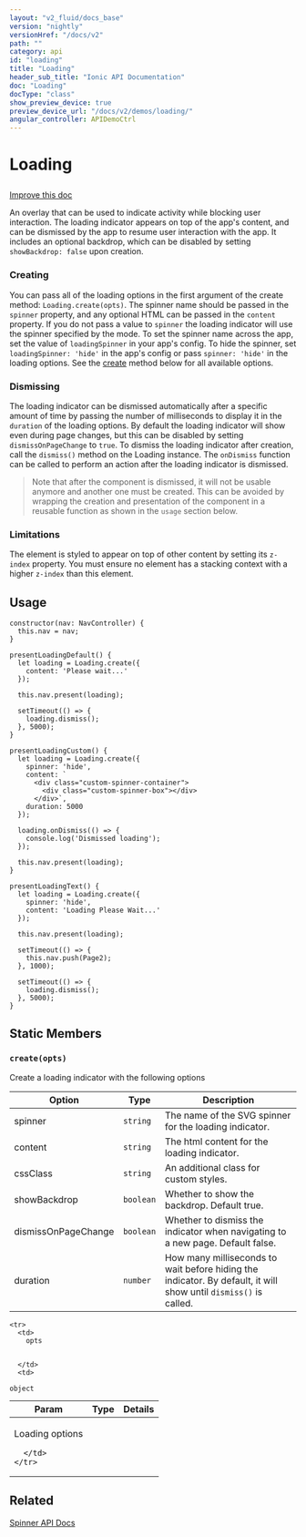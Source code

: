 ```yaml
---
layout: "v2_fluid/docs_base"
version: "nightly"
versionHref: "/docs/v2"
path: ""
category: api
id: "loading"
title: "Loading"
header_sub_title: "Ionic API Documentation"
doc: "Loading"
docType: "class"
show_preview_device: true
preview_device_url: "/docs/v2/demos/loading/"
angular_controller: APIDemoCtrl 
---
```










<h1 class="api-title">
<a class="anchor" name="loading" href="#loading"></a>

Loading





</h1>

<a class="improve-v2-docs" href="http://github.com/driftyco/ionic/edit/2.0//src/components/loading/loading.ts#L7">
Improve this doc
</a>






<p>An overlay that can be used to indicate activity while blocking user
interaction. The loading indicator appears on top of the app&#39;s content,
and can be dismissed by the app to resume user interaction with
the app. It includes an optional backdrop, which can be disabled
by setting <code>showBackdrop: false</code> upon creation.</p>
<h3 id="creating">Creating</h3>
<p>You can pass all of the loading options in the first argument of
the create method: <code>Loading.create(opts)</code>. The spinner name should be
passed in the <code>spinner</code> property, and any optional HTML can be passed
in the <code>content</code> property. If you do not pass a value to <code>spinner</code>
the loading indicator will use the spinner specified by the mode. To
set the spinner name across the app, set the value of <code>loadingSpinner</code>
in your app&#39;s config. To hide the spinner, set <code>loadingSpinner: &#39;hide&#39;</code>
in the app&#39;s config or pass <code>spinner: &#39;hide&#39;</code> in the loading
options. See the <a href="#create">create</a> method below for all available options.</p>
<h3 id="dismissing">Dismissing</h3>
<p>The loading indicator can be dismissed automatically after a specific
amount of time by passing the number of milliseconds to display it in
the <code>duration</code> of the loading options. By default the loading indicator
will show even during page changes, but this can be disabled by setting
<code>dismissOnPageChange</code> to <code>true</code>. To dismiss the loading indicator after
creation, call the <code>dismiss()</code> method on the Loading instance. The
<code>onDismiss</code> function can be called to perform an action after the loading
indicator is dismissed.</p>
<blockquote>
<p>Note that after the component is dismissed, it will not be usable anymore
and another one must be created. This can be avoided by wrapping the
creation and presentation of the component in a reusable function as shown
in the <code>usage</code> section below.</p>
</blockquote>
<h3 id="limitations">Limitations</h3>
<p>The element is styled to appear on top of other content by setting its
<code>z-index</code> property. You must ensure no element has a stacking context with
a higher <code>z-index</code> than this element.</p>





<!-- @usage tag -->

<h2><a class="anchor" name="usage" href="#usage"></a>Usage</h2>

<pre><code class="lang-ts">constructor(nav: NavController) {
  this.nav = nav;
}

presentLoadingDefault() {
  let loading = Loading.create({
    content: &#39;Please wait...&#39;
  });

  this.nav.present(loading);

  setTimeout(() =&gt; {
    loading.dismiss();
  }, 5000);
}

presentLoadingCustom() {
  let loading = Loading.create({
    spinner: &#39;hide&#39;,
    content: `
      &lt;div class=&quot;custom-spinner-container&quot;&gt;
        &lt;div class=&quot;custom-spinner-box&quot;&gt;&lt;/div&gt;
      &lt;/div&gt;`,
    duration: 5000
  });

  loading.onDismiss(() =&gt; {
    console.log(&#39;Dismissed loading&#39;);
  });

  this.nav.present(loading);
}

presentLoadingText() {
  let loading = Loading.create({
    spinner: &#39;hide&#39;,
    content: &#39;Loading Please Wait...&#39;
  });

  this.nav.present(loading);

  setTimeout(() =&gt; {
    this.nav.push(Page2);
  }, 1000);

  setTimeout(() =&gt; {
    loading.dismiss();
  }, 5000);
}
</code></pre>




<!-- @property tags -->
<h2><a class="anchor" name="static-members" href="#static-members"></a>Static Members</h2>
<div id="create"></div>
<h3><a class="anchor" name="create" href="#create"></a><code>create(opts)</code>
  
</h3>

Create a loading indicator with the following options

| Option                | Type       | Description                                                                                                      |
|-----------------------|------------|------------------------------------------------------------------------------------------------------------------|
| spinner               |`string`    | The name of the SVG spinner for the loading indicator.                                                           |
| content               |`string`    | The html content for the loading indicator.                                                                      |
| cssClass              |`string`    | An additional class for custom styles.                                                                           |
| showBackdrop          |`boolean`   | Whether to show the backdrop. Default true.                                                                      |
| dismissOnPageChange   |`boolean`   | Whether to dismiss the indicator when navigating to a new page. Default false.                                   |
| duration              |`number`    | How many milliseconds to wait before hiding the indicator. By default, it will show until `dismiss()` is called. |




<table class="table param-table" style="margin:0;">
  <thead>
    <tr>
      <th>Param</th>
      <th>Type</th>
      <th>Details</th>
    </tr>
  </thead>
  <tbody>
    
    <tr>
      <td>
        opts
        
        
      </td>
      <td>
        
  <code>object</code>
      </td>
      <td>
        <p>Loading options</p>

        
      </td>
    </tr>
    
  </tbody>
</table>









<!-- instance methods on the class -->


<!-- related link -->

<h2><a class="anchor" name="related" href="#related"></a>Related</h2>

<a href='/docs/v2/api/components/spinner/Spinner'>Spinner API Docs</a><!-- end content block -->


<!-- end body block -->

